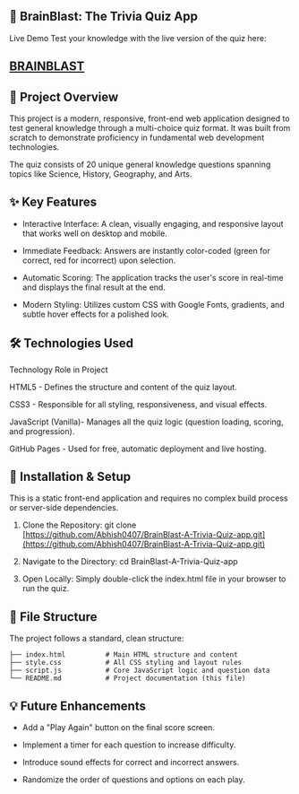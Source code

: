 ## 🧠 BrainBlast: The Trivia Quiz App
Live Demo
Test your knowledge with the live version of the quiz here:

## [BRAINBLAST](https://abhish0407.github.io/BrainBlast--A-Trivia-Quiz-app/)

## 📝 Project Overview
This project is a modern, responsive, front-end web application designed to test general knowledge through a multi-choice quiz format. It was built from scratch to demonstrate proficiency in fundamental web development technologies.

The quiz consists of 20 unique general knowledge questions spanning topics like Science, History, Geography, and Arts.

## ✨ Key Features
- Interactive Interface: A clean, visually engaging, and responsive layout that works well on desktop and mobile.

- Immediate Feedback: Answers are instantly color-coded (green for correct, red for incorrect) upon selection.

- Automatic Scoring: The application tracks the user's score in real-time and displays the final result at the end.

- Modern Styling: Utilizes custom CSS with Google Fonts, gradients, and subtle hover effects for a polished look.

## 🛠️ Technologies Used
Technology                                 Role in Project

HTML5 - Defines the structure and content of the quiz layout.

CSS3 - Responsible for all styling, responsiveness, and visual effects.

JavaScript (Vanilla)- Manages all the quiz logic (question loading, scoring, and progression).

GitHub Pages - Used for free, automatic deployment and live hosting.

## 🚀 Installation & Setup
This is a static front-end application and requires no complex build process or server-side dependencies.

1. Clone the Repository: git clone [https://github.com/Abhish0407/BrainBlast-A-Trivia-Quiz-app.git](https://github.com/Abhish0407/BrainBlast-A-Trivia-Quiz-app.git)

2. Navigate to the Directory: cd BrainBlast-A-Trivia-Quiz-app

3. Open Locally: Simply double-click the index.html file in your browser to run the quiz.


## 📁 File Structure
The project follows a standard, clean structure:

``` BrainBlast-A-Trivia-Quiz-app/
├── index.html          # Main HTML structure and content
├── style.css           # All CSS styling and layout rules
├── script.js           # Core JavaScript logic and question data
└── README.md           # Project documentation (this file)
```

## 💡 Future Enhancements
- Add a "Play Again" button on the final score screen.

- Implement a timer for each question to increase difficulty.

- Introduce sound effects for correct and incorrect answers.

- Randomize the order of questions and options on each play.
